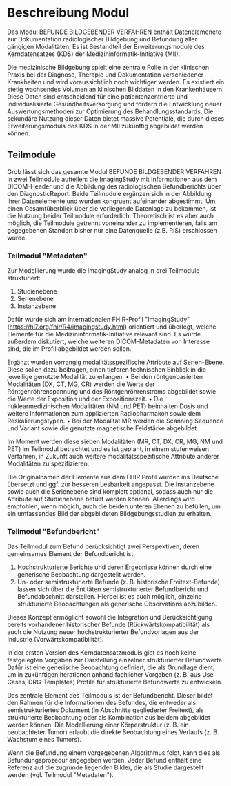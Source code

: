 # Beschreibung Modul 

Das Modul BEFUNDE BILDGEBENDER VERFAHREN enthält Datenelemenete zur Dokumentation radiologischer Bildgebung und Befundung aller gängigen Modalitäten. Es ist Bestandteil der Erweiterungsmodule des Kerndatensatzes (KDS) der Medizininformatik-Initiative (MII).

Die medizinische Bildgebung spielt eine zentrale Rolle in der klinischen Praxis bei der Diagnose, Therapie und Dokumentation verschiedener Krankheiten und wird voraussichtlich noch wichtiger werden. Es existiert ein stetig wachsendes Volumen an klinischen Bilddaten in den Krankenhäusern. Diese Daten sind entscheidend für eine patientenzentrierte und individualisierte Gesundheitsversorgung und fördern die Entwicklung neuer Auswertungsmethoden zur Optimierung des Behandlungsstandards. Die sekundäre Nutzung dieser Daten bietet massive Potentiale, die durch dieses Erweiterungsmoduls des KDS in der MII zukünftig abgebildet werden können. 

## Teilmodule

Grob lässt sich das gesamte Modul BEFUNDE BILDGEBENDER VERFAHREN in zwei Teilmodule aufteilen: die ImagingStudy mit Informationen aus dem DICOM-Header und die Abbildung des radiologischen Befundberichts über den DiagnosticReport.
Beide Teilmodule ergänzen sich in der Abbildung ihrer Datenelemente und wurden kongruent aufeinander abgestimmt.
Um einen Gesamtüberblick über die vorliegende Datenlage zu bekommen, ist die Nutzung beider Teilmodule erforderlich. Theoretisch ist es aber auch möglich, die Teilmodule getrennt voneinander zu implementieren, falls am gegegebenen Standort bisher nur eine Datenquelle (z.B. RIS) erschlossen wurde.

### Teilmodul "Metadaten"

Zur Modellierung wurde die ImagingStudy analog in drei Teilmodule strukturiert:
1. Studienebene
2. Serienebene
3. Instanzebene

Dafür wurde sich am internationalen FHIR-Profil "ImagingStudy" (https://hl7.org/fhir/R4/imagingstudy.html) orientiert und überlegt, welche Elemente für die Medizininformatik-Initiative relevant sind. Es wurde außerdem diskutiert, welche weiteren DICOM-Metadaten von Interesse sind, die im Profil abgebildet werden sollen.

Ergänzt wurden vorrangig modalitätsspezifische Attribute auf Serien-Ebene. Diese sollen dazu beitragen, einen tieferen technischen Einblick in die jeweilige genutzte Modalität zu erlangen.
• Bei den röntgenbasierten Modalitäten (DX, CT, MG, CR) werden die Werte der
Röntgenröhrenspannung und des Röntgenröhrenstroms abgebildet sowie die Werte der
Exposition und der Expositionszeit.
• Die nuklearmedizinischen Modalitäten (NM und PET) beinhalten Dosis und weitere Informationen zum applizierten Radiopharmakon sowie dem Reskalierungstypen.
• Bei der Modalität MR werden die Scanning Sequence und Variant sowie die genutzte magnetische Feldstärke abgebildet.

Im Moment werden diese sieben Modalitäten (MR, CT, DX, CR, MG, NM und PET) im Teilmodul betrachtet und es ist geplant, in einem stufenweisen Verfahren, in Zukunft auch weitere modalitätsspezifische Attribute anderer Modalitäten zu spezifizieren.

Die Originalnamen der Elemente aus dem FHIR Profil wurden ins Deutsche übersetzt und ggf. zur besseren Lesbarkeit angepasst. Die Instanzebene sowie auch die Serienebene sind komplett optional, sodass auch nur die Attribute auf Studienebene befüllt werden können. Allerdings wird empfohlen, wenn mögich, auch die beiden unteren Ebenen zu befüllen, um ein umfassendes Bild der abgebildeten Bildgebungsstudien zu erhalten.

### Teilmodul "Befundbericht"

Das Teilmodul zum Befund berücksichtigt zwei Perspektiven, deren gemeinsames Element der Befundbericht ist:

1. Hochstrukturierte Berichte und deren Ergebnisse können durch eine generische Beobachtung dargestellt werden.
2. Un- oder semistrukturierte Befunde (z. B. historische Freitext-Befunde) lassen sich über die Entitäten semistrukturierter Befundbericht und Befundabschnitt darstellen. Hierbei ist es auch möglich, einzelne strukturierte Beobachtungen als generische Observations abzubilden.

Dieses Konzept ermöglicht sowohl die Integration und Berücksichtigung bereits vorhandener historischer Befunde (Rückwärtskompatibilität) als auch die Nutzung neuer hochstrukturierter Befundvorlagen aus der Industrie (Vorwärtskompatibilität).

In der ersten Version des Kerndatensatzmoduls gibt es noch keine festgelegten Vorgaben zur Darstellung einzelner strukturierter Befundwerte. Dafür ist eine generische Beobachtung definiert, die als Grundlage dient, um in zukünftigen Iterationen anhand fachlicher Vorgaben (z. B. aus Use Cases, DRG-Templates) Profile für strukturierte Befundwerte zu entwickeln.

Das zentrale Element des Teilmoduls ist der Befundbericht. Dieser bildet den Rahmen für die Informationen des Befundes, die entweder als semistrukturiertes Dokument (in Abschnitte gegliederter Freitext), als strukturierte Beobachtung oder als Kombination aus beidem abgebildet werden können. Die Modellierung einer Körperstruktur (z. B. ein beobachteter Tumor) erlaubt die direkte Beobachtung eines Verlaufs (z. B. Wachstum eines Tumors).

Wenn die Befundung einem vorgegebenen Algorithmus folgt, kann dies als Befundungsprozedur angegeben werden. Jeder Befund enthält eine Referenz auf die zugrunde liegenden Bilder, die als Studie dargestellt werden (vgl. Teilmodul "Metadaten").
